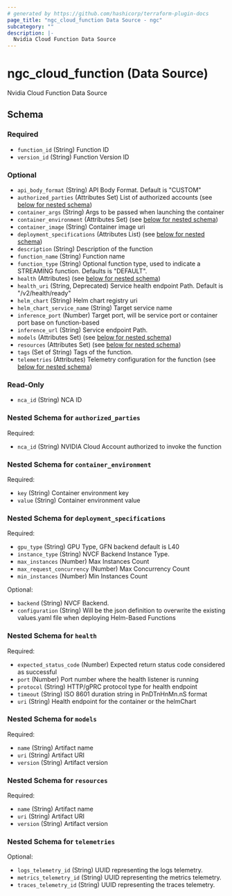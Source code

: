 ```yaml
---
# generated by https://github.com/hashicorp/terraform-plugin-docs
page_title: "ngc_cloud_function Data Source - ngc"
subcategory: ""
description: |-
  Nvidia Cloud Function Data Source
---
```


# ngc_cloud_function (Data Source)

Nvidia Cloud Function Data Source



<!-- schema generated by tfplugindocs -->
## Schema

### Required

- `function_id` (String) Function ID
- `version_id` (String) Function Version ID

### Optional

- `api_body_format` (String) API Body Format. Default is "CUSTOM"
- `authorized_parties` (Attributes Set) List of authorized accounts (see [below for nested schema](#nestedatt--authorized_parties))
- `container_args` (String) Args to be passed when launching the container
- `container_environment` (Attributes Set) (see [below for nested schema](#nestedatt--container_environment))
- `container_image` (String) Container image uri
- `deployment_specifications` (Attributes List) (see [below for nested schema](#nestedatt--deployment_specifications))
- `description` (String) Description of the function
- `function_name` (String) Function name
- `function_type` (String) Optional function type, used to indicate a STREAMING function. Defaults is "DEFAULT".
- `health` (Attributes) (see [below for nested schema](#nestedatt--health))
- `health_uri` (String, Deprecated) Service health endpoint Path. Default is "/v2/health/ready"
- `helm_chart` (String) Helm chart registry uri
- `helm_chart_service_name` (String) Target service name
- `inference_port` (Number) Target port, will be service port or container port base on function-based
- `inference_url` (String) Service endpoint Path.
- `models` (Attributes Set) (see [below for nested schema](#nestedatt--models))
- `resources` (Attributes Set) (see [below for nested schema](#nestedatt--resources))
- `tags` (Set of String) Tags of the function.
- `telemetries` (Attributes) Telemetry configuration for the function (see [below for nested schema](#nestedatt--telemetries))

### Read-Only

- `nca_id` (String) NCA ID

<a id="nestedatt--authorized_parties"></a>
### Nested Schema for `authorized_parties`

Required:

- `nca_id` (String) NVIDIA Cloud Account authorized to invoke the function


<a id="nestedatt--container_environment"></a>
### Nested Schema for `container_environment`

Required:

- `key` (String) Container environment key
- `value` (String) Container environment value


<a id="nestedatt--deployment_specifications"></a>
### Nested Schema for `deployment_specifications`

Required:

- `gpu_type` (String) GPU Type, GFN backend default is L40
- `instance_type` (String) NVCF Backend Instance Type.
- `max_instances` (Number) Max Instances Count
- `max_request_concurrency` (Number) Max Concurrency Count
- `min_instances` (Number) Min Instances Count

Optional:

- `backend` (String) NVCF Backend.
- `configuration` (String) Will be the json definition to overwrite the existing values.yaml file when deploying Helm-Based Functions


<a id="nestedatt--health"></a>
### Nested Schema for `health`

Required:

- `expected_status_code` (Number) Expected return status code considered as successful
- `port` (Number) Port number where the health listener is running
- `protocol` (String) HTTP/gPRC protocol type for health endpoint
- `timeout` (String) ISO 8601 duration string in PnDTnHnMn.nS format
- `uri` (String) Health endpoint for the container or the helmChart


<a id="nestedatt--models"></a>
### Nested Schema for `models`

Required:

- `name` (String) Artifact name
- `uri` (String) Artifact URI
- `version` (String) Artifact version


<a id="nestedatt--resources"></a>
### Nested Schema for `resources`

Required:

- `name` (String) Artifact name
- `uri` (String) Artifact URI
- `version` (String) Artifact version


<a id="nestedatt--telemetries"></a>
### Nested Schema for `telemetries`

Optional:

- `logs_telemetry_id` (String) UUID representing the logs telemetry.
- `metrics_telemetry_id` (String) UUID representing the metrics telemetry.
- `traces_telemetry_id` (String) UUID representing the traces telemetry.
